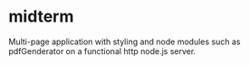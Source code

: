 # midterm
Multi-page application with styling and node modules such as pdfGenderator on a functional http node.js server.

